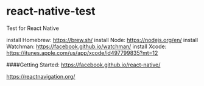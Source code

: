 # react-native-test
Test for React Native


install Homebrew: https://brew.sh/
install Node: https://nodejs.org/en/
install Watchman: https://facebook.github.io/watchman/
install Xcode: https://itunes.apple.com/us/app/xcode/id497799835?mt=12

####Getting Started:
https://facebook.github.io/react-native/

https://reactnavigation.org/
